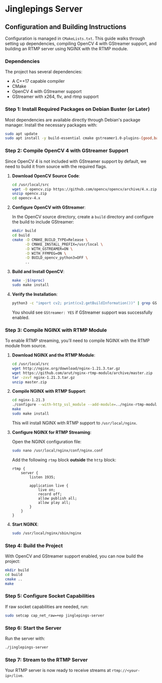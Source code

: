 # Jinglepings Server

## Configuration and Building Instructions

Configuration is managed in `CMakeLists.txt`. This guide walks through setting up dependencies, compiling OpenCV 4 with GStreamer support, and building an RTMP server using NGINX with the RTMP module.

### Dependencies

The project has several dependencies:

- A C++17 capable compiler
- CMake
- OpenCV 4 with GStreamer support
- GStreamer with x264, flv, and rtmp support

### Step 1: Install Required Packages on Debian Buster (or Later)

Most dependencies are available directly through Debian's package manager. Install the necessary packages with:

```bash
sudo apt update
sudo apt install -y build-essential cmake gstreamer1.0-plugins-{good,bad,ugly} libpcre3 libpcre3-dev libssl-dev zlib1g-dev unzip
```

### Step 2: Compile OpenCV 4 with GStreamer Support

Since OpenCV 4 is not included with GStreamer support by default, we need to build it from source with the required flags.

1. **Download OpenCV Source Code**:

    ```bash
    cd /usr/local/src
    wget -O opencv.zip https://github.com/opencv/opencv/archive/4.x.zip
    unzip opencv.zip
    cd opencv-4.x
    ```

2. **Configure OpenCV with GStreamer**:

    In the OpenCV source directory, create a `build` directory and configure the build to include GStreamer:

    ```bash
    mkdir build
    cd build
    cmake -D CMAKE_BUILD_TYPE=Release \
          -D CMAKE_INSTALL_PREFIX=/usr/local \
          -D WITH_GSTREAMER=ON \
          -D WITH_FFMPEG=ON \
          -D BUILD_opencv_python3=OFF \
          ..
    ```

3. **Build and Install OpenCV**:

    ```bash
    make -j$(nproc)
    sudo make install
    ```

4. **Verify the Installation**:

    ```bash
    python3 -c "import cv2; print(cv2.getBuildInformation())" | grep GStreamer
    ```

    You should see `GStreamer: YES` if GStreamer support was successfully enabled.

### Step 3: Compile NGINX with RTMP Module

To enable RTMP streaming, you’ll need to compile NGINX with the RTMP module from source.

1. **Download NGINX and the RTMP Module**:

    ```bash
    cd /usr/local/src
    wget http://nginx.org/download/nginx-1.21.3.tar.gz
    wget https://github.com/arut/nginx-rtmp-module/archive/master.zip
    tar -zxvf nginx-1.21.3.tar.gz
    unzip master.zip
    ```

2. **Compile NGINX with RTMP Support**:

    ```bash
    cd nginx-1.21.3
    ./configure --with-http_ssl_module --add-module=../nginx-rtmp-module-master
    make
    sudo make install
    ```

    This will install NGINX with RTMP support to `/usr/local/nginx`.

3. **Configure NGINX for RTMP Streaming**:

    Open the NGINX configuration file:

    ```bash
    sudo nano /usr/local/nginx/conf/nginx.conf
    ```

    Add the following `rtmp` block **outside** the `http` block:

    ```nginx
    rtmp {
        server {
            listen 1935;

            application live {
                live on;
                record off;
                allow publish all;
                allow play all;
            }
        }
    }
    ```

4. **Start NGINX**:

    ```bash
    sudo /usr/local/nginx/sbin/nginx
    ```

### Step 4: Build the Project

With OpenCV and GStreamer support enabled, you can now build the project:

```bash
mkdir build
cd build
cmake ..
make
```

### Step 5: Configure Socket Capabilities

If raw socket capabilities are needed, run:

```bash
sudo setcap cap_net_raw=+ep jinglepings-server
```

### Step 6: Start the Server

Run the server with:

```bash
./jinglepings-server
```

### Step 7: Stream to the RTMP Server

Your RTMP server is now ready to receive streams at `rtmp://<your-ip>/live`.
